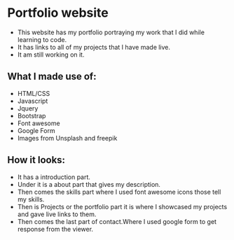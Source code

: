 # Portfolio website
- This website has my portfolio portraying my work that I did while learning to code.
- It has links to all of my projects that I have made live.
- It am still working on it.

## What I made use of:
- HTML/CSS
- Javascript
- Jquery
- Bootstrap
- Font awesome 
- Google Form
- Images from Unsplash and freepik

## How it looks:
- It has a introduction part.
- Under it is a about part that gives my description.
- Then comes the skills part where I used font awesome icons those  tell my skills.
- Then is Projects or the portfolio part it is where I showcased my projects and gave live links to them.
- Then comes the last part of contact.Where I used google form to get response from the viewer.
